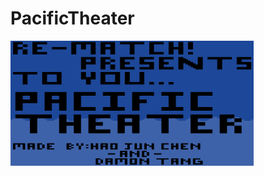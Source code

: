 # PacificTheater
<img src="https://github.com/dtang6897/PacificTheater/blob/master/Beginning%20screen.PNG" height="200px">
